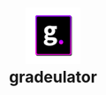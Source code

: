 <h1 align="center">
  <img src="media/gradeulator%20icon/gradeulator.png" width="20%">
  <br> gradeulator
</h1>
